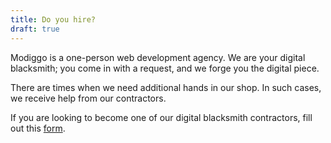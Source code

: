 ```yaml
---
title: Do you hire?
draft: true
---
```


Modiggo is a one-person web development agency. We are your digital blacksmith; you come in with a request, and we forge you the digital piece.

There are times when we need additional hands in our shop. In such cases, we receive help from our contractors.

If you are looking to become one of our digital blacksmith contractors, fill out this [form](https://forms.gle/Uo1vxku2gLeQA6788).